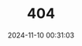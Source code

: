 ---
title: 404
date: 2024-11-10 00:31:03
type: "404"
layout: "404"
description: "Cannot find the page you want :("
---